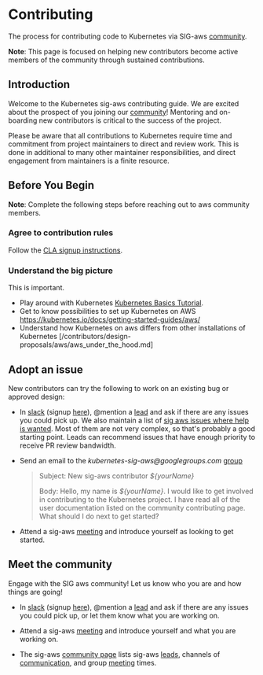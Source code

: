 # Contributing

The process for contributing code to Kubernetes via SIG-aws [community][community page].

**Note**: This page is focused on helping new contributors become active
members of the community through sustained contributions.

## Introduction

Welcome to the Kubernetes sig-aws contributing guide.  We are excited
about the prospect of you joining our [community][community page]!
Mentoring and on-boarding new contributors is critical to the success
of the project.

Please be aware that all contributions to Kubernetes require time
and commitment from project maintainers to direct and review work.
This is done in additional to many other maintainer responsibilities, and
direct engagement from maintainers is a finite resource.

## Before You Begin

**Note**: Complete the following steps before reaching out to aws community members.

### Agree to contribution rules

Follow the [CLA signup instructions](../CLA.md).

### Understand the big picture

This is important.

- Play around with Kubernetes [Kubernetes Basics Tutorial].
- Get to know possibilities to set up Kubernetes on AWS https://kubernetes.io/docs/getting-started-guides/aws/
- Understand how Kubernetes on aws differs from other installations of Kubernetes [/contributors/design-proposals/aws/aws_under_the_hood.md]


## Adopt an issue

New contributors can try the following to work on an existing bug or approved design:

- In [slack][slack-messages] (signup [here][slack-signup]),
  @mention a [lead][leads] and ask if there are any issues you could pick up.
  We also maintain a list of [sig aws issues where help is wanted][aws_good_starter_issues].
  Most of them are not very complex, so that's probably a good starting point.
  Leads can recommend issues that have enough priority to receive PR review bandwidth.
- Send an email to the _kubernetes-sig-aws@googlegroups.com_ [group]

  > Subject: New sig-aws contributor _${yourName}_
  >
  > Body: Hello, my name is _${yourName}_.  I would like to get involved in
  > contributing to the Kubernetes project.  I have read all of the
  > user documentation listed on the community contributing page.
  > What should I do next to get started?

- Attend a sig-aws [meeting] and introduce yourself as looking to get started.

## Meet the community

Engage with the SIG aws community!  Let us know who you are and how things are going!

- In [slack][slack-messages] (signup [here][slack-signup]),
  @mention a [lead][leads] and ask if there are any issues you could pick up, or
  let them know what you are working on.

- Attend a sig-aws [meeting] and introduce yourself and what you are working on.

- The sig-aws [community page] lists sig-aws [leads], channels of [communication],
and group [meeting] times.

[@mentions]: https://help.github.com/articles/basic-writing-and-formatting-syntax/#mentioning-users-and-teams
[Kubernetes Basics Tutorial]: https://kubernetes.io/docs/tutorials/kubernetes-basics
[PR]: https://help.github.com/articles/creating-a-pull-request
[agenda]: https://docs.google.com/document/d/1-i0xQidlXnFEP9fXHWkBxqySkXwJnrGJP9OGyP2_P14/edit
[communication]:  /sig-aws#contact
[community page]: /sig-aws
[design repo]: /contributors/design-proposals/aws
[development guide]: /contributors/devel/development.md
[group]: https://groups.google.com/forum/#!forum/kubernetes-sig-aws
[kops]: https://git.k8s.io/kops/
[leads]: /sig-aws#leads
[management overview]: https://kubernetes.io/docs/concepts/tools/kubectl/object-management-overview
[meeting]: /sig-aws#meetings
[slack-messages]: https://kubernetes.slack.com/messages/sig-aws
[slack-signup]: http://slack.k8s.io/
[kube-aws-tools]: kubernetes-on-aws.md
[aws_good_starter_issues]: https://github.com/kubernetes/kops/issues?utf8=%E2%9C%93&q=is%3Aopen+is%3Aissue+label%3Agood-starter-issue
